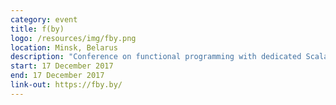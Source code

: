 ```yaml
---
category: event
title: f(by)
logo: /resources/img/fby.png
location: Minsk, Belarus
description: "Conference on functional programming with dedicated Scala track"
start: 17 December 2017
end: 17 December 2017
link-out: https://fby.by/
---
```

